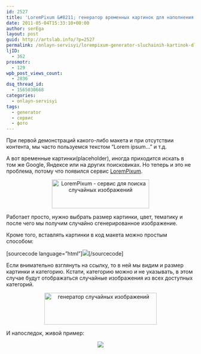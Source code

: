 ```yaml
---
id: 2527
title: 'LoremPixum &#8211; генератор временных картинок для наполнения макетов'
date: 2011-05-04T15:33:10+00:00
author: serEga
layout: post
guid: http://artslab.info/?p=2527
permalink: /onlayn-servisyi/lorempixum-generator-sluchainih-kartinok-dlya-maketov/
ljID:
  - 362
prosmotr:
  - 129
wpb_post_views_count:
  - 2836
dsq_thread_id:
  - 1565030668
categories:
  - onlayn-servisyi
tags:
  - generator
  - сервис
  - фото
---
```

При первой демонстраций какого-либо макета и при отсутствии контента, мы часто пользуемся текстом &#8220;Lorem ipsum&#8230;&#8221; и т.д.

А вот временные картинки(placeholder), иногда приходится искать в том же Google, Яндексе или на других поисковиках. Но теперь и это не проблема, потому что появился сервис [LoremPixum](http://www.lorempixum.com/).

<center>
  <img src="http://googledrive.com/host/0B9lHVSSSdxdxd0hjdUdmRzY3Tjg/lorempixum.jpg" alt="LoremPixum - сервис для поиска случайных изображений" title="lorempixum" width="260" height="77" class="alignnone size-full wp-image-2531" />
</center>

Работает просто, нужно выбрать размер картинки, цвет, тематику и после чего мы получим случайно сгенерированное изображение.

Кроме того, вставлять картинки в код макета можно простым способом:

[sourcecode language=&#8221;html&#8221;]![](http://lorempixum.com/400/200/sports)[/sourcecode]

Если внимательно взглянуть на ссылку, то в ней мы видим и размер картинки и категорию. Кстати, категорию можно и не указывать, в этом случае будут отображаться случайные изображения из всех доступных категорий.

<center>
  <a href="http://googledrive.com/host/0B9lHVSSSdxdxd0hjdUdmRzY3Tjg/lorempixum_generator.jpg"><img src="http://googledrive.com/host/0B9lHVSSSdxdxd0hjdUdmRzY3Tjg/lorempixum_generator-300x85.jpg" alt="генератор случайных изображений" title="lorempixum_generator" width="300" height="85" class="alignnone size-medium wp-image-2530" /></a>
</center>

И напоследок, живой пример:

<center>
  <img src="http://lorempixum.com/400/200" />
</center>
